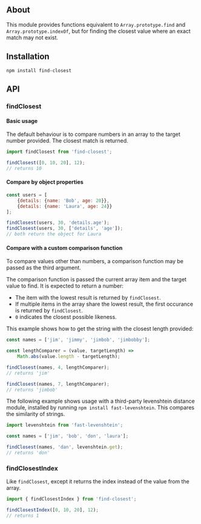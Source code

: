 ## About
This module provides functions equivalent to `Array.prototype.find` and `Array.prototype.indexOf`, but for finding the closest value where an exact match may not exist.

## Installation
`npm install find-closest`

## API
### findClosest
#### Basic usage
The default behaviour is to compare numbers in an array to the target number provided. The closest match is returned.
```javascript
import findClosest from 'find-closest';

findClosest([0, 10, 20], 12);
// returns 10
```

#### Compare by object properties
```javascript
const users = [
    {details: {name: 'Bob', age: 20}},
    {details: {name: 'Laura', age: 24}}
];

findClosest(users, 30, 'details.age');
findClosest(users, 30, ['details', 'age']);
// both return the object for Laura
```

#### Compare with a custom comparison function
To compare values other than numbers, a comparison function may be passed as the third argument.

The comparison function is passed the current array item and the target value to find. It is expected to return a number:
- The item with the lowest result is returned by `findClosest`.
- If multiple items in the array share the lowest result, the first occurance is returned by `findClosest`.
- `0` indicates the closest possible likeness.

This example shows how to get the string with the closest length provided:
```javascript
const names = ['jim', 'jimmy', 'jimbob', 'jimbobby'];

const lengthComparer = (value, targetLength) =>
    Math.abs(value.length - targetLength);

findClosest(names, 4, lengthComparer);
// returns 'jim'

findClosest(names, 7, lengthComparer);
// returns 'jimbob'
```

The following example shows usage with a third-party levenshtein distance module, installed by running `npm install fast-levenshtein`. This compares the similarity of strings.

```javascript
import levenshtein from 'fast-levenshtein';

const names = ['jim', 'bob', 'don', 'laura'];

findClosest(names, 'dan', levenshtein.get);
// returns 'don'
```

### findClosestIndex
Like `findClosest`, except it returns the index instead of the value from the array.
```javascript
import { findClosestIndex } from 'find-closest';

findClosestIndex([0, 10, 20], 12);
// returns 1
```
